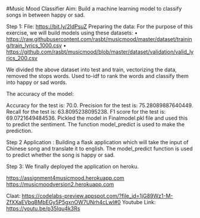 #Music Mood Classifier 
Aim: Build a machine learning model to classify songs in between happy or sad. 

Step 1: File: https://bit.ly/2IdPsuZ
Preparing the data:
    For the purpose of this exercise, we will build models using these datasets:
    • https://raw.githubusercontent.com/rasbt/musicmood/master/dataset/training/train_lyrics_1000.csv
    • https://github.com/rasbt/musicmood/blob/master/dataset/validation/valid_lyrics_200.csv


We divided the above dataset into test and train, vectorizing the data, removed the stops words.
Used to-idf to rank the words and classify them into happy or sad words.

The accuracy of the model:

Accuracy for the test is:  70.0.
Precision for the test is:  75.28089887640449.
Recall for the test is:  63.8095238095238.
F1 score for the test is:  69.0721649484536.
Pickled the model in Finalmodel.pkl file and used this to predict the sentiment.
The function model_predict is used to make the prediction.


 
Step 2 Application :
Building a flask application which will take the input of Chinese song and translate it to english. The model_predict function is used to predict whether the song is happy or sad.

Step 3:
We finally deployed the application on heroku. 
 
https://assignment4musicmood.herokuapp.com
https://musicmoodversion2.herokuapp.com

Claat: https://codelabs-preview.appspot.com/?file_id=1jG89Wz1-M-ZfXXaEVbqBMbEGy5P5gxnOW7UNrh4cLwI#0
Youtube Link: https://youtu.be/p35Iqu4k3Rs
